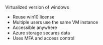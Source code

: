 Virtualized version of windows
* Reuse win10 license
* Multiple users use the same VM instance
* Accessible anywhere
* Azure storage secures data
* Uses MFA and access control
